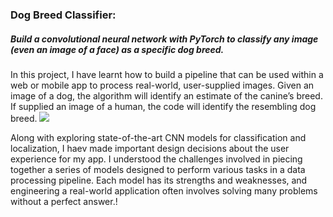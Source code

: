 <p><h3><strong>Dog Breed Classifier:</strong></h3><em><h5> Build a convolutional neural network with PyTorch to classify any image (even an image of a face) as a specific dog breed.</h5></em></p>

<p>In this project, I have learnt how to build a pipeline that can be used within a web or mobile app to process real-world, user-supplied images. Given an image of a dog, the algorithm will identify an estimate of the canine’s breed. If supplied an image of a human, the code will identify the resembling dog breed.
  
<img src="https://github.com/udacity/deep-learning-v2-pytorch/blob/master/project-dog-classification/images/sample_dog_output.png">

Along with exploring state-of-the-art CNN models for classification and localization, I haev made important design decisions about the user experience for my app. I understood the challenges involved in piecing together a series of models designed to perform various tasks in a data processing pipeline. Each model has its strengths and weaknesses, and engineering a real-world application often involves solving many problems without a perfect answer.!</p>

